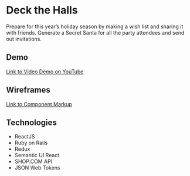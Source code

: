 # Deck the Halls

Prepare for this year’s holiday season by making a wish list and sharing it with friends. Generate a Secret Santa for all the party attendees and send out invitations.


## Demo

[Link to Video Demo on YouTube](https://youtu.be/YbRbgzoubHI)

## Wireframes

[Link to Component Markup](https://www.dropbox.com/s/lknwk3ug2lxhwco/DeckTheHalls.pdf?dl=0)

## Technologies
* ReactJS
* Ruby on Rails
* Redux
* Semantic UI React
* SHOP.COM API
* JSON Web Tokens
